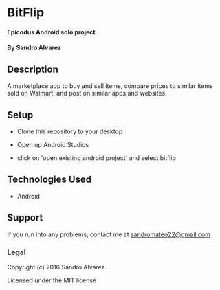 # BitFlip

#### Epicodus Android solo project

#### By Sandro Alvarez

## Description

A marketplace app to buy and sell items, compare prices to similar items sold on Walmart, and post on similar apps and websites.

## Setup

* Clone this repository to your desktop

* Open up Android Studios

* click on 'open existing android project' and select bitflip

## Technologies Used

* Android

## Support

If you run into any problems, contact me at sandromateo22@gmail.com

### Legal

Copyright (c) 2016 Sandro Alvarez.

Licensed under the MIT license
